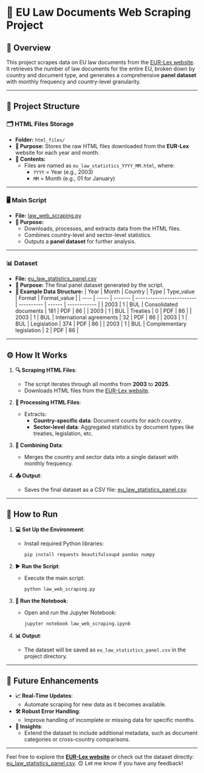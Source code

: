 # 📄 EU Law Documents Web Scraping Project

## 🌟 Overview

This project scrapes data on EU law documents from the [EUR-Lex website](https://eur-lex.europa.eu). It retrieves the number of law documents for the entire EU, broken down by country and document type, and generates a comprehensive **panel dataset** with monthly frequency and country-level granularity.


---

## 📂 Project Structure

### 🗂 **HTML Files Storage**
- **Folder:** `html_files/`
- **📌 Purpose:** Stores the raw HTML files downloaded from the **EUR-Lex** website for each year and month.
- **📁 Contents:**
  - Files are named as `eu_law_statistics_YYYY_MM.html`, where:
    - `YYYY` = Year (e.g., 2003)
    - `MM` = Month (e.g., 01 for January)

---

### 🖥️ **Main Script**
- **File:** [law_web_scraping.py](./law_web_scraping.py)
- **📌 Purpose:**
  - Downloads, processes, and extracts data from the HTML files.
  - Combines country-level and sector-level statistics.
  - Outputs a **panel dataset** for further analysis.

---

### 📊 **Dataset**
- **File:** [eu_law_statistics_panel.csv](./eu_law_statistics_panel.csv)
- **📌 Purpose:** The final panel dataset generated by the script.
- **🔗 Example Data Structure:**
  | Year | Month | Country | Type                      | Type_value | Format | Format_value |
  | ---- | ----- | ------- | ------------------------- | ---------- | ------ | ------------ |
  | 2003 | 1     | BUL     | Consolidated documents    | 181        | PDF    | 86           |
  | 2003 | 1     | BUL     | Treaties                  | 0          | PDF    | 86           |
  | 2003 | 1     | BUL     | International agreements  | 32         | PDF    | 86           |
  | 2003 | 1     | BUL     | Legislation               | 374        | PDF    | 86           |
  | 2003 | 1     | BUL     | Complementary legislation | 2          | PDF    | 86           |

---

## ⚙️ How It Works

1. **🔍 Scraping HTML Files**:
   - The script iterates through all months from **2003** to **2025**.
   - Downloads HTML files from the [EUR-Lex website](https://eur-lex.europa.eu/statistics/).

2. **📂 Processing HTML Files**:
   - Extracts:
     - **Country-specific data**: Document counts for each country.
     - **Sector-level data**: Aggregated statistics by document types like treaties, legislation, etc.

3. **🔗 Combining Data**:
   - Merges the country and sector data into a single dataset with monthly frequency.

4. **📤 Output**:
   - Saves the final dataset as a CSV file: [eu_law_statistics_panel.csv](./eu_law_statistics_panel.csv).

---

## 🚀 How to Run

1. **💻 Set Up the Environment**:
   - Install required Python libraries:
     ```bash
     pip install requests beautifulsoup4 pandas numpy
     ```

2. **▶️ Run the Script**:
   - Execute the main script:
     ```bash
     python law_web_scraping.py
     ```

3. **📒 Run the Notebook**:
   - Open and run the Jupyter Notebook:
     ```bash
     jupyter notebook law_web_scraping.ipynb
     ```

4. **📊 Output**:
   - The dataset will be saved as `eu_law_statistics_panel.csv` in the project directory.

---

## 🔮 Future Enhancements

- **📈 Real-Time Updates**:
  - Automate scraping for new data as it becomes available.
- **🛠️ Robust Error Handling**:
  - Improve handling of incomplete or missing data for specific months.
- **🧠 Insights**:
  - Extend the dataset to include additional metadata, such as document categories or cross-country comparisons.

---

Feel free to explore the **[EUR-Lex website](https://eur-lex.europa.eu/statistics/)** or check out the dataset directly: [eu_law_statistics_panel.csv](./eu_law_statistics_panel.csv). 😊 Let me know if you have any feedback!
